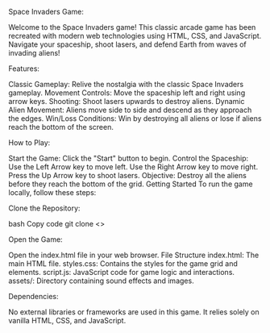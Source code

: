 Space Invaders Game:

Welcome to the Space Invaders game! This classic arcade game has been recreated with modern web technologies using HTML, CSS, and JavaScript. Navigate your spaceship, shoot lasers, and defend Earth from waves of invading aliens!

Features:

Classic Gameplay: Relive the nostalgia with the classic Space Invaders gameplay.
Movement Controls: Move the spaceship left and right using arrow keys.
Shooting: Shoot lasers upwards to destroy aliens.
Dynamic Alien Movement: Aliens move side to side and descend as they approach the edges.
Win/Loss Conditions: Win by destroying all aliens or lose if aliens reach the bottom of the screen.

How to Play:

Start the Game: Click the "Start" button to begin.
Control the Spaceship:
Use the Left Arrow key to move left.
Use the Right Arrow key to move right.
Press the Up Arrow key to shoot lasers.
Objective: Destroy all the aliens before they reach the bottom of the grid.
Getting Started
To run the game locally, follow these steps:

Clone the Repository:

bash
Copy code
git clone <>

Open the Game:

Open the index.html file in your web browser.
File Structure
index.html: The main HTML file.
styles.css: Contains the styles for the game grid and elements.
script.js: JavaScript code for game logic and interactions.
assets/: Directory containing sound effects and images.

Dependencies:

No external libraries or frameworks are used in this game. It relies solely on vanilla HTML, CSS, and JavaScript.
